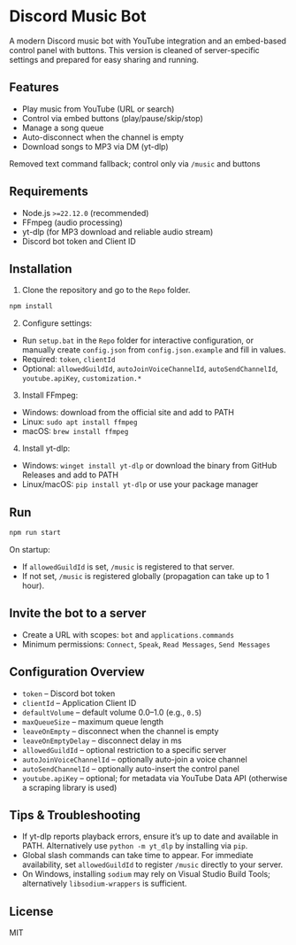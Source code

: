 # Discord Music Bot

A modern Discord music bot with YouTube integration and an embed-based control panel with buttons. This version is cleaned of server-specific settings and prepared for easy sharing and running.

## Features
- Play music from YouTube (URL or search)
- Control via embed buttons (play/pause/skip/stop)
- Manage a song queue
- Auto-disconnect when the channel is empty
- Download songs to MP3 via DM (yt-dlp)
  
Removed text command fallback; control only via `/music` and buttons

## Requirements
- Node.js `>=22.12.0` (recommended)
- FFmpeg (audio processing)
- yt-dlp (for MP3 download and reliable audio stream)
- Discord bot token and Client ID

## Installation
1) Clone the repository and go to the `Repo` folder.

```bash
npm install
```

2) Configure settings:
- Run `setup.bat` in the `Repo` folder for interactive configuration, or manually create `config.json` from `config.json.example` and fill in values.
- Required: `token`, `clientId`
- Optional: `allowedGuildId`, `autoJoinVoiceChannelId`, `autoSendChannelId`, `youtube.apiKey`, `customization.*`

3) Install FFmpeg:
- Windows: download from the official site and add to PATH
- Linux: `sudo apt install ffmpeg`
- macOS: `brew install ffmpeg`

4) Install yt-dlp:
- Windows: `winget install yt-dlp` or download the binary from GitHub Releases and add to PATH
- Linux/macOS: `pip install yt-dlp` or use your package manager

## Run
```bash
npm run start
```
On startup:
- If `allowedGuildId` is set, `/music` is registered to that server.
- If not set, `/music` is registered globally (propagation can take up to 1 hour).

## Invite the bot to a server
- Create a URL with scopes: `bot` and `applications.commands`
- Minimum permissions: `Connect`, `Speak`, `Read Messages`, `Send Messages`

## Configuration Overview
- `token` – Discord bot token
- `clientId` – Application Client ID
- `defaultVolume` – default volume 0.0–1.0 (e.g., `0.5`)
- `maxQueueSize` – maximum queue length
- `leaveOnEmpty` – disconnect when the channel is empty
- `leaveOnEmptyDelay` – disconnect delay in ms
- `allowedGuildId` – optional restriction to a specific server
- `autoJoinVoiceChannelId` – optionally auto-join a voice channel
- `autoSendChannelId` – optionally auto-insert the control panel
- `youtube.apiKey` – optional; for metadata via YouTube Data API (otherwise a scraping library is used)

## Tips & Troubleshooting
- If yt-dlp reports playback errors, ensure it’s up to date and available in PATH. Alternatively use `python -m yt_dlp` by installing via `pip`.
- Global slash commands can take time to appear. For immediate availability, set `allowedGuildId` to register `/music` directly to your server.
- On Windows, installing `sodium` may rely on Visual Studio Build Tools; alternatively `libsodium-wrappers` is sufficient.

## License
MIT
